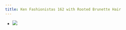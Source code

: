 ```yaml
---
title: Ken Fashionistas 162 with Rooted Brunette Hair
---
```


- ![](https://firebasestorage.googleapis.com/v0/b/firescript-577a2.appspot.com/o/imgs%2Fapp%2FJosiahs%2FEUriJMwX8j.jpeg?alt=media&token=4b23b0ee-34d0-4e5b-bfcd-d93d56eeb60f)
